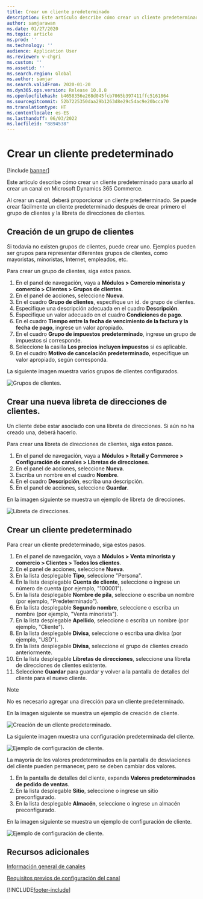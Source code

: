 ```yaml
---
title: Crear un cliente predeterminado
description: Este artículo describe cómo crear un cliente predeterminado para usarlo al crear un canal en Microsoft Dynamics 365 Commerce.
author: samjarawan
ms.date: 01/27/2020
ms.topic: article
ms.prod: ''
ms.technology: ''
audience: Application User
ms.reviewer: v-chgri
ms.custom: ''
ms.assetid: ''
ms.search.region: Global
ms.author: samjar
ms.search.validFrom: 2020-01-20
ms.dyn365.ops.version: Release 10.0.8
ms.openlocfilehash: b4658356e268d045fcb7065b397411ffc5161864
ms.sourcegitcommit: 52b7225350daa29b1263d8e29c54ac9e20bcca70
ms.translationtype: HT
ms.contentlocale: es-ES
ms.lasthandoff: 06/03/2022
ms.locfileid: "8894538"
---
```

# <a name="create-a-default-customer"></a>Crear un cliente predeterminado

[!include [banner](includes/banner.md)]

Este artículo describe cómo crear un cliente predeterminado para usarlo al crear un canal en Microsoft Dynamics 365 Commerce.

Al crear un canal, deberá proporcionar un cliente predeterminado. Se puede crear fácilmente un cliente predeterminado después de crear primero el grupo de clientes y la libreta de direcciones de clientes.

## <a name="create-a-customer-group"></a>Creación de un grupo de clientes

Si todavía no existen grupos de clientes, puede crear uno. Ejemplos pueden ser grupos para representar diferentes grupos de clientes, como mayoristas, minoristas, Internet, empleados, etc.

Para crear un grupo de clientes, siga estos pasos.

1. En el panel de navegación, vaya a **Módulos \> Comercio minorista y comercio \> Clientes \> Grupos de clientes**.
1. En el panel de acciones, seleccione **Nueva**.
1. En el cuadro **Grupo de clientes**, especifique un id. de grupo de clientes.
1. Especifique una descripción adecuada en el cuadro **Descripción**.
1. Especifique un valor adecuado en el cuadro **Condiciones de pago**.
1. En el cuadro **Tiempo entre la fecha de vencimiento de la factura y la fecha de pago**, ingrese un valor apropiado.
1. En el cuadro **Grupo de impuestos predeterminado**, ingrese un grupo de impuestos si corresponde.
1. Seleccione la casilla **Los precios incluyen impuestos** si es aplicable.
1. En el cuadro **Motivo de cancelación predeterminado**, especifique un valor apropiado, según corresponda.

La siguiente imagen muestra varios grupos de clientes configurados.

![Grupos de clientes.](media/customer-groups.png)

## <a name="create-a-customer-address-book"></a>Crear una nueva libreta de direcciones de clientes.

Un cliente debe estar asociado con una libreta de direcciones. Si aún no ha creado una, deberá hacerlo.

Para crear una libreta de direcciones de clientes, siga estos pasos.

1. En el panel de navegación, vaya a **Módulos \> Retail y Commerce \> Configuración de canales \> Libretas de direcciones**.
1. En el panel de acciones, seleccione **Nueva**.
1. Escriba un nombre en el cuadro **Nombre**.
1. En el cuadro **Descripción**, escriba una descripción.
1. En el panel de acciones, seleccione **Guardar**.

En la imagen siguiente se muestra un ejemplo de libreta de direcciones.

![Libreta de direcciones.](media/address-book.png)

## <a name="create-a-default-customer"></a>Crear un cliente predeterminado

Para crear un cliente predeterminado, siga estos pasos.

1. En el panel de navegación, vaya a **Módulos \> Venta minorista y comercio \> Clientes \> Todos los clientes**.
1. En el panel de acciones, seleccione **Nueva**.
1. En la lista desplegable **Tipo**, seleccione "Persona".
1. En la lista desplegable **Cuenta de cliente**, seleccione o ingrese un número de cuenta (por ejemplo, "100001").
1. En la lista desplegable **Nombre de pila**, seleccione o escriba un nombre (por ejemplo, "Predeterminado").
1. En la lista desplegable **Segundo nombre**, seleccione o escriba un nombre (por ejemplo, "Venta minorista").
1. En la lista desplegable **Apellido**, seleccione o escriba un nombre (por ejemplo, "Cliente").
1. En la lista desplegable **Divisa**, seleccione o escriba una divisa (por ejemplo, "USD").
1. En la lista desplegable **Divisa**, seleccione el grupo de clientes creado anteriormente.
1. En la lista desplegable **Libretas de direcciones**, seleccione una libreta de direcciones de clientes existente.
1. Seleccione **Guardar** para guardar y volver a la pantalla de detalles del cliente para el nuevo cliente.

> [!NOTE]
> No es necesario agregar una dirección para un cliente predeterminado.

En la imagen siguiente se muestra un ejemplo de creación de cliente.

![Creación de un cliente predeterminado.](media/default-customer-creation.png)

La siguiente imagen muestra una configuración predeterminada del cliente.

![Ejemplo de configuración de cliente.](media/default-customer-configuration1.png)

La mayoría de los valores predeterminados en la pantalla de desviaciones del cliente pueden permanecer, pero se deben cambiar dos valores.

1. En la pantalla de detalles del cliente, expanda **Valores predeterminados de pedido de ventas**.
1. En la lista desplegable **Sitio**, seleccione o ingrese un sitio preconfigurado.
1. En la lista desplegable **Almacén**, seleccione o ingrese un almacén preconfigurado.

En la imagen siguiente se muestra un ejemplo de configuración de cliente.

![Ejemplo de configuración de cliente.](media/default-customer-configuration2.png)

## <a name="additional-resources"></a>Recursos adicionales

[Información general de canales](channels-overview.md)

[Requisitos previos de configuración del canal](channels-prerequisites.md)


[!INCLUDE[footer-include](../includes/footer-banner.md)]
